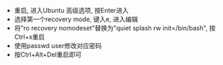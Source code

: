 * 重启, 进入Ubuntu 高级选项, 按Enter进入
* 选择第一个recovery mode, 键入e, 进入编辑
* 将"ro recovery nomodeset"替换为"quiet splash rw init=/bin/bash", 按Ctrl+x重启
* 使用passwd user修改对应密码
* 按Ctrl+Alt+Del重启即可